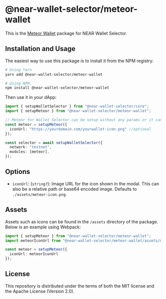 # @near-wallet-selector/meteor-wallet

This is the [Meteor Wallet](https://meteorwallet.app) package for NEAR Wallet Selector.

## Installation and Usage

The easiest way to use this package is to install it from the NPM registry:

```bash
# Using Yarn
yarn add @near-wallet-selector/meteor-wallet

# Using NPM.
npm install @near-wallet-selector/meteor-wallet
```

Then use it in your dApp:

```ts
import { setupWalletSelector } from "@near-wallet-selector/core";
import { setupMeteor } from "@near-wallet-selector/meteor-wallet";

// Meteor for Wallet Selector can be setup without any params or it can take one optional param.
const meteor = setupMeteor({
  iconUrl: "https://yourdomain.com/yourwallet-icon.png" //optional
});

const selector = await setupWalletSelector({
  network: "testnet",
  modules: [meteor],
});
```

## Options

- `iconUrl`: (`string?`): Image URL for the icon shown in the modal. This can also be a relative path or base64 encoded image. Defaults to `./assets/meteor-icon.png`.

## Assets

Assets such as icons can be found in the `/assets` directory of the package. Below is an example using Webpack:

```ts
import { setupMeteor } from "@near-wallet-selector/meteor-wallet";
import meteorIconUrl from "@near-wallet-selector/meteor-wallet/assets/meteor-icon.png";

const meteor = setupMeteor({
  iconUrl: meteorIconUrl
});
```

## License

This repository is distributed under the terms of both the MIT license and the Apache License (Version 2.0).
